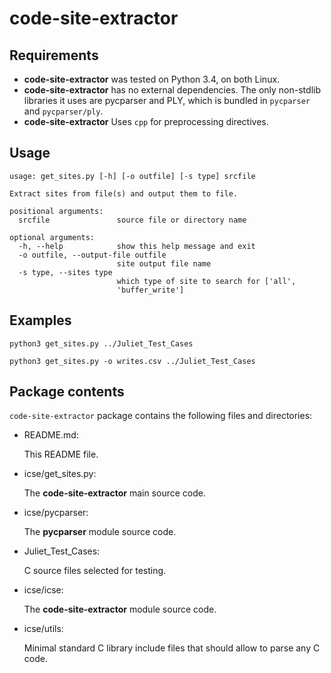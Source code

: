 # code-site-extractor

Requirements
------------
* **code-site-extractor** was tested on Python 3.4, on both Linux.
* **code-site-extractor** has no external dependencies. The only non-stdlib libraries it
  uses are pycparser and PLY, which is bundled in ``pycparser`` and ``pycparser/ply``.
* **code-site-extractor** Uses ``cpp`` for preprocessing directives.

Usage
-------
```
usage: get_sites.py [-h] [-o outfile] [-s type] srcfile

Extract sites from file(s) and output them to file.

positional arguments:
  srcfile               source file or directory name

optional arguments:
  -h, --help            show this help message and exit
  -o outfile, --output-file outfile
                        site output file name
  -s type, --sites type
                        which type of site to search for ['all',
                        'buffer_write']
```

Examples
--------

```
python3 get_sites.py ../Juliet_Test_Cases
```
```
python3 get_sites.py -o writes.csv ../Juliet_Test_Cases
```

Package contents
----------------

``code-site-extractor`` package contains the following files and
directories:

* README.md:

  This README file.

* icse/get_sites.py:

  The **code-site-extractor** main source code.

* icse/pycparser:

  The **pycparser** module source code.

* Juliet_Test_Cases:

  C source files selected for testing.

* icse/icse:

  The **code-site-extractor** module source code.

* icse/utils:

  Minimal standard C library include files that should allow to parse any C code.
